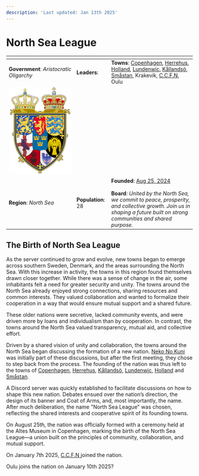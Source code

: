 ```yaml
---
description: 'Last updated: Jan 13th 2025'
---
```


# North Sea League

<table data-view="cards"><thead><tr><th></th><th></th><th></th></tr></thead><tbody><tr><td><strong>Government</strong>: <em>Aristocratic Oligarchy</em></td><td><strong>Leaders</strong>: </td><td><strong>Towns</strong>: <a href="../towns/copenhagen.md">Copenhagen</a>, <a href="../towns/herrehus.md">Herrehus</a>, <a href="../towns/holland.md">Holland</a>, <a href="../towns/lundenwic.md">Lundenwic</a>, <a href="../towns/kallandso.md">Kållandsö</a>, <a href="../towns/smastan.md">Småstan</a>, Krakevik, <a href="../towns/c.c.f.n.md">C.C.F.N</a>, Oulu</td></tr><tr><td><img src="../../../.gitbook/assets/North_Sea_League.png" alt="" data-size="original"></td><td></td><td></td></tr><tr><td><strong>Region</strong>: <em>North Sea</em></td><td><strong>Population</strong>: 28</td><td><strong>Founded</strong>: <a href="../../../server-dates/august-24.md#aug-25">Aug 25, 2024</a><br><br><strong>Board</strong><em>: United by the North Sea, we commit to peace, prosperity, and collective growth. Join us in shaping a future built on strong communities and shared purpose.</em></td></tr></tbody></table>

## The Birth of North Sea League

As the server continued to grow and evolve, new towns began to emerge across southern Sweden, Denmark, and the areas surrounding the North Sea. With this increase in activity, the towns in this region found themselves drawn closer together. While there was a sense of change in the air, some inhabitants felt a need for greater security and unity. The towns around the North Sea already enjoyed strong connections, sharing resources and common interests. They valued collaboration and wanted to formalize their cooperation in a way that would ensure mutual support and a shared future.

These older nations were secretive, lacked community events, and were driven more by loans and individualism than by cooperation. In contrast, the towns around the North Sea valued transparency, mutual aid, and collective effort.

Driven by a shared vision of unity and collaboration, the towns around the North Sea began discussing the formation of a new nation. [Neko No Kuni ](../towns/neko_no_kuni.md)was initially part of these discussions, but after the first meeting, they chose to step back from the process. The founding of the nation was thus left to the towns of [Copenhagen](../towns/archived-towns/copenhagen.md), [Herrehus](../towns/herrehus.md), [Kållandsö](../towns/kallandso.md), [Lundenwic](../towns/lundenwic.md), [Holland](../towns/holland.md) and [Småstan](../towns/smastan.md).

A Discord server was quickly established to facilitate discussions on how to shape this new nation. Debates ensued over the nation’s direction, the design of its banner and Coat of Arms, and, most importantly, the name. After much deliberation, the name "North Sea League" was chosen, reflecting the shared interests and cooperative spirit of its founding towns.

On August 25th, the nation was officially formed with a ceremony held at the Altes Museum in Copenhagen, marking the birth of the North Sea League—a union built on the principles of community, collaboration, and mutual support.

On January 7th 2025, [C.C.F.N ](../towns/c.c.f.n.md)joined the nation.

Oulu joins the nation on January 10th 2025?
